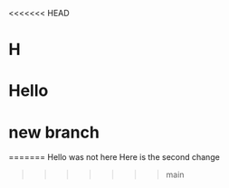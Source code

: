 <<<<<<< HEAD
# H
# Hello
# new branch
=======
Hello was not here
Here is the second change
>>>>>>> main
